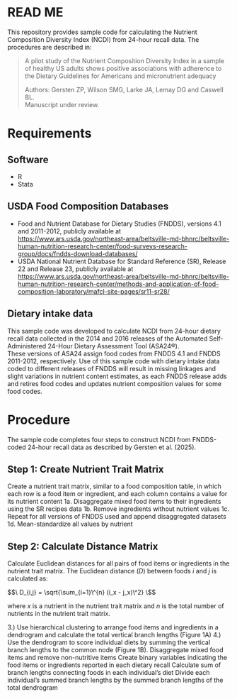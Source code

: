 # READ ME 
This repository provides sample code for calculating the Nutrient Composition Diversity Index (NCDI) from 24-hour recall data.  The procedures are described in:
  > A pilot study of the Nutrient Composition Diversity Index in a sample of healthy US adults shows positive associations with adherence to the Dietary Guidelines for Americans and micronutrient adequacy
>
> Authors: Gersten ZP, Wilson SMG, Larke JA, Lemay DG and Caswell BL.\
>  Manuscript under review.

# Requirements
## Software
- R
- Stata

## USDA Food Composition Databases
-   Food and Nutrient Database for Dietary Studies (FNDDS), versions 4.1 and 2011-2012, publicly available at https://www.ars.usda.gov/northeast-area/beltsville-md-bhnrc/beltsville-human-nutrition-research-center/food-surveys-research-group/docs/fndds-download-databases/
-   USDA National Nutrient Database for Standard Reference (SR), Release 22 and Release 23, publicly available at https://www.ars.usda.gov/northeast-area/beltsville-md-bhnrc/beltsville-human-nutrition-research-center/methods-and-application-of-food-composition-laboratory/mafcl-site-pages/sr11-sr28/

## Dietary intake data
This sample code was developed to calculate NCDI from 24-hour dietary recall data collected in the 2014 and 2016 releases of the Automated Self-Administered 24-Hour Dietary Assessment Tool (ASA24®️).  
These versions of ASA24 assign food codes from FNDDS 4.1 and FNDDS 2011-2012, respectively. Use of this sample code with dietary intake data coded to different releases of FNDDS will result in missing linkages and slight variations in nutrient content estimates, as each FNDDS release adds and retires food codes and updates nutrient composition values for some food codes.

# Procedure
The sample code completes four steps to construct NCDI from FNDDS-coded 24-hour recall data as described by Gersten et al. (2025).

## Step 1: Create Nutrient Trait Matrix
Create a nutrient trait matrix, similar to a food composition table, in which each row is a food item or ingredient, and each column contains a value for its nutrient content
  1a. Disaggregate mixed food items to their ingredients using the SR recipes data
  1b. Remove ingredients without nutrient values
  1c. Repeat for all versions of FNDDS used and append disaggregated datasets
  1d.	Mean-standardize all values by nutrient

## Step 2: Calculate Distance Matrix
  Calculate Euclidean distances for all pairs of food items or ingredients in the nutrient trait matrix.  The Euclidean distance ($D$) between foods $i$ and $j$ is calculated as:

$$\ D_{i,j} = \sqrt{\sum_{i=1}\^{n} (i_x - j_x)\^2} \$$

where $x$ is a nutrient in the nutrient trait matrix and $n$ is the total number of nutrients in the nutrient trait matrix.
  
3.) Use hierarchical clustering to arrange food items and ingredients in a dendrogram and calculate the total vertical branch lengths (Figure 1A)
4.) Use the dendrogram to score individual diets by summing the vertical branch lengths to the common node (Figure 1B).
	Disaggregate mixed food items and remove non-nutritive items
	Create binary variables indicating the food items or ingredients reported in each dietary recall
	Calculate sum of branch lengths connecting foods in each individual’s diet
	Divide each individual’s summed branch lengths by the summed branch lengths of the total dendrogram
